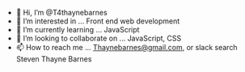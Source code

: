 - 👋 Hi, I’m @T4thaynebarnes
- 👀 I’m interested in ... Front end web development
- 🌱 I’m currently learning ... JavaScript
- 💞️ I’m looking to collaborate on ... JavaScript, CSS 
- 📫 How to reach me ... Thaynebarnes@gmail.com, or slack search Steven Thayne Barnes

<!---
T4thaynebarnes/T4thaynebarnes is a ✨ special ✨ repository because its `README.md` (this file) appears on your GitHub profile.
You can click the Preview link to take a look at your changes.
--->
